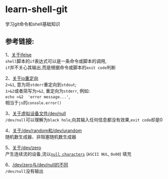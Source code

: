 # learn-shell-git

学习git命令和shell基础知识

## 参考链接:

1、[关于ifelse](https://unix.stackexchange.com/questions/34491/dev-null-21-in-if-statement)\
    `shell`脚本的`if`表达式可以是一条命令或脚本的调用,\
    `if`并不关心其输出,而是根据命令或脚本的`exit code`判断

2、[关于io重定向](https://segmentfault.com/a/1190000040086046)\
    `2>&1`, 意为将`stderr`重定向到`stdout`; \
    `1>&2`或者简写为`>&2`, 重定向为`stderr`, 例如:\
    `echo >&2  'error message...'`,\
     相当于`js`的`console.error()`

3、[关于虚拟设备文件/dev/null](https://linuxhint.com/what_is_dev_null/)\
    `/dev/null`可以理解为`black hole`,向其输入任何信息都没有效果,`exit code`却是0

4、[关于/dev/random和/dev/urandom](https://zh.wikipedia.org/wiki//dev/random)\
    随机数生成器、非阻塞随机数生成器

5、[关于/dev/zero](https://en.wikipedia.org/wiki//dev/zero)\
    产生连续流的设备,流以[`null characters`](https://en.wikipedia.org/wiki/Null_character) (`ASCII NUL`, `0x00`) 填充

6、[/dev/zero与/dev/null的不同](https://unix.stackexchange.com/questions/254384/difference-between-dev-null-and-dev-zero)\
    `/dev/null`没有输出
